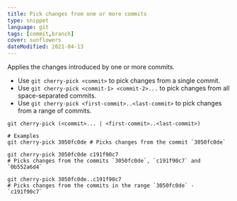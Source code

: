```yaml
---
title: Pick changes from one or more commits
type: snippet
language: git
tags: [commit,branch]
cover: sunflowers
dateModified: 2021-04-13
---
```


Applies the changes introduced by one or more commits.

- Use `git cherry-pick <commit>` to pick changes from a single commit.
- Use `git cherry-pick <commit-1> <commit-2>...` to pick changes from all space-separated commits.
- Use `git cherry-pick <first-commit>..<last-commit>` to pick changes from a range of commits.

```shell
git cherry-pick (<commit>... | <first-commit>..<last-commit>)

# Examples
git cherry-pick 3050fc0de # Picks changes from the commit `3050fc0de`

git cherry-pick 3050fc0de c191f90c7
# Picks changes from the commits `3050fc0de`, `c191f90c7` and `0b552a6d4`

git cherry-pick 3050fc0de..c191f90c7
# Picks changes from the commits in the range `3050fc0de` - `c191f90c7`
```
